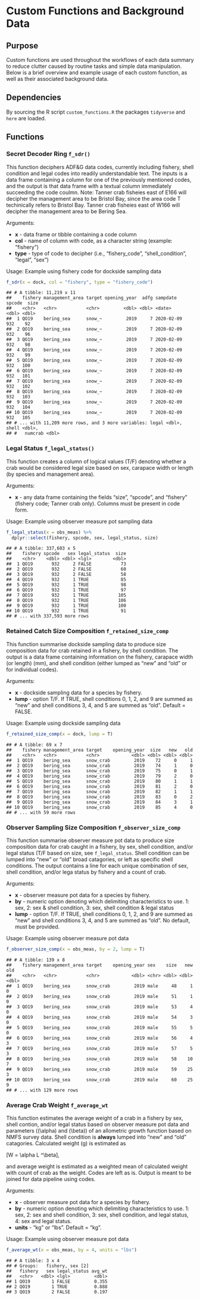 Custom Functions and Background Data
================

## Purpose

Custom functions are used throughout the workflows of each data summary
to reduce clutter caused by routine tasks and simple data manipulation.
Below is a brief overview and example usage of each custom function, as
well as their associated background data.

## Dependencies

By sourcing the R script `custom_functions.R` the packages `tidyverse`
and `here` are loaded.

## Functions

### Secret Decoder Ring `f_sdr()`

This function deciphers ADF\&G data codes, currently including fishery,
shell condition and legal codes into readily understandable text. The
inputs is a data frame containing a column for one of the previously
mentioned codes, and the output is that data frame with a textual column
immediately succeeding the code coulmn. Note: Tanner crab fisheies east
of E166 will decipher the management area to be Bristol Bay, since the
area code T techinically refers to Bristol Bay. Tanner crab fisheies
east of W166 will decipher the management area to be Bering Sea.

Arguments:

  - **x** - data frame or tibble containing a code column  
  - **col** - name of column with code, as a character string (example:
    “fishery”)  
  - **type** - type of code to decipher (i.e., “fishery\_code”,
    “shell\_condition”, “legal”, “sex”)

Usage: Example using fishery code for dockside sampling data

``` r
f_sdr(x = dock, col = "fishery", type = "fishery_code")
```

    ## # A tibble: 11,219 x 11
    ##    fishery management_area target opening_year  adfg sampdate   spcode  size
    ##    <chr>   <chr>           <chr>         <dbl> <dbl> <date>      <dbl> <dbl>
    ##  1 QO19    bering_sea      snow_~         2019     7 2020-02-09    932    92
    ##  2 QO19    bering_sea      snow_~         2019     7 2020-02-09    932    96
    ##  3 QO19    bering_sea      snow_~         2019     7 2020-02-09    932    98
    ##  4 QO19    bering_sea      snow_~         2019     7 2020-02-09    932    99
    ##  5 QO19    bering_sea      snow_~         2019     7 2020-02-09    932   100
    ##  6 QO19    bering_sea      snow_~         2019     7 2020-02-09    932   101
    ##  7 QO19    bering_sea      snow_~         2019     7 2020-02-09    932   102
    ##  8 QO19    bering_sea      snow_~         2019     7 2020-02-09    932   103
    ##  9 QO19    bering_sea      snow_~         2019     7 2020-02-09    932   104
    ## 10 QO19    bering_sea      snow_~         2019     7 2020-02-09    932   105
    ## # ... with 11,209 more rows, and 3 more variables: legal <dbl>, shell <dbl>,
    ## #   numcrab <dbl>

### Legal Status `f_legal_status()`

This function creates a column of logical values (T/F) denoting whether
a crab would be considered legal size based on sex, carapace width or
length (by species and management area).

Arguments:

  - **x** - any data frame containing the fields “size”, “spcode”, and
    “fishery” (fishery code; Tanner crab only). Columns must be
    present in code form.

Usage: Example using observer measure pot sampling data

``` r
f_legal_status(x = obs_meas) %>%
  dplyr::select(fishery, spcode, sex, legal_status, size)
```

    ## # A tibble: 337,603 x 5
    ##    fishery spcode   sex legal_status  size
    ##    <chr>    <dbl> <dbl> <lgl>        <dbl>
    ##  1 QO19       932     2 FALSE           73
    ##  2 QO19       932     2 FALSE           60
    ##  3 QO19       932     2 FALSE           58
    ##  4 QO19       932     1 TRUE            85
    ##  5 QO19       932     1 TRUE            98
    ##  6 QO19       932     1 TRUE            97
    ##  7 QO19       932     1 TRUE           105
    ##  8 QO19       932     1 TRUE           106
    ##  9 QO19       932     1 TRUE           100
    ## 10 QO19       932     1 TRUE            91
    ## # ... with 337,593 more rows

### Retained Catch Size Composition `f_retained_size_comp`

This function summarise dockside sampling data to produce size
composition data for crab retained in a fishery, by shell condition. The
output is a data frame containing information on the fishery, carapace
width (or length) (mm), and shell condition (either lumped as “new” and
“old” or for individual codes).

Arguments:

  - **x** - dockside sampling data for a species by fishery.  
  - **lump** - option T/F. If TRUE, shell conditions 0, 1, 2, and 9 are
    summed as “new” and shell conditions 3, 4, and 5 are summed as
    “old”. Default = FALSE.

Usage: Example using dockside sampling data

``` r
f_retained_size_comp(x = dock, lump = T) 
```

    ## # A tibble: 69 x 7
    ##    fishery management_area target    opening_year  size   new   old
    ##    <chr>   <chr>           <chr>            <dbl> <dbl> <dbl> <dbl>
    ##  1 QO19    bering_sea      snow_crab         2019    72     0     1
    ##  2 QO19    bering_sea      snow_crab         2019    74     1     0
    ##  3 QO19    bering_sea      snow_crab         2019    75     0     1
    ##  4 QO19    bering_sea      snow_crab         2019    79     2     0
    ##  5 QO19    bering_sea      snow_crab         2019    80     1     1
    ##  6 QO19    bering_sea      snow_crab         2019    81     2     0
    ##  7 QO19    bering_sea      snow_crab         2019    82     1     1
    ##  8 QO19    bering_sea      snow_crab         2019    83     0     2
    ##  9 QO19    bering_sea      snow_crab         2019    84     3     1
    ## 10 QO19    bering_sea      snow_crab         2019    85     4     0
    ## # ... with 59 more rows

### Observer Sampling Size Composition `f_observer_size_comp`

This function summarise observer measure pot data to produce size
composition data for crab caught in a fishery, by sex, shell condition,
and/or legal status (T/F based on size, see `f_legal_status`. Shell
condition can be lumped into “new” or “old” broad catagories, or left as
specific shell conditions. The output contains a line for each unique
combination of sex, shell condition, and/or lega status by fishery and a
count of crab.

Arguments:

  - **x** - observer measure pot data for a species by fishery.  
  - **by** - numeric option denoting which delimiting characteristics to
    use. 1: sex, 2: sex & shell condition, 3: sex, shell condition &
    legal status
  - **lump** - option T/F. If TRUE, shell conditions 0, 1, 2, and 9 are
    summed as “new” and shell conditions 3, 4, and 5 are summed as
    “old”. No default, must be provided.

Usage: Example using observer measure pot data

``` r
f_observer_size_comp(x = obs_meas, by = 2, lump = T)
```

    ## # A tibble: 139 x 8
    ##    fishery management_area target    opening_year sex    size   new   old
    ##    <chr>   <chr>           <chr>            <dbl> <chr> <dbl> <dbl> <dbl>
    ##  1 QO19    bering_sea      snow_crab         2019 male     48     1     0
    ##  2 QO19    bering_sea      snow_crab         2019 male     51     1     0
    ##  3 QO19    bering_sea      snow_crab         2019 male     53     4     0
    ##  4 QO19    bering_sea      snow_crab         2019 male     54     3     0
    ##  5 QO19    bering_sea      snow_crab         2019 male     55     5     0
    ##  6 QO19    bering_sea      snow_crab         2019 male     56     4     3
    ##  7 QO19    bering_sea      snow_crab         2019 male     57     5     3
    ##  8 QO19    bering_sea      snow_crab         2019 male     58    10     7
    ##  9 QO19    bering_sea      snow_crab         2019 male     59    25     3
    ## 10 QO19    bering_sea      snow_crab         2019 male     60    25     9
    ## # ... with 129 more rows

### Average Crab Weight `f_average_wt`

This function estimates the average weight of a crab in a fishery by
sex, shell contion, and/or legal status based on observer measure pot
data and parameters (\(\alpha\) and \(\beta\)) of an allometric growth
function based on NMFS survey data. Shell condition is **always** lumped
into “new” and “old” catagories. Calculated weight (g) is estimated as

\[W = \alpha L ^\beta\],

and average weight is estimated as a weighted mean of calculated weight
with count of crab as the weight. Codes are left as is. Output is meant
to be joined for data pipeline using codes.

Arguments:

  - **x** - observer measure pot data for a species by fishery.  
  - **by** - numeric option denoting which delimiting characteristics to
    use. 1: sex, 2: sex and shell condition, 3: sex, shell condition,
    and legal status, 4: sex and legal status.
  - **units** - “kg” or “lbs”. Default = “kg”.

Usage: Example using observer measure pot data

``` r
f_average_wt(x = obs_meas, by = 4, units = "lbs")
```

    ## # A tibble: 3 x 4
    ## # Groups:   fishery, sex [2]
    ##   fishery   sex legal_status avg_wt
    ##   <chr>   <dbl> <lgl>         <dbl>
    ## 1 QO19        1 FALSE         0.355
    ## 2 QO19        1 TRUE          0.888
    ## 3 QO19        2 FALSE         0.197
